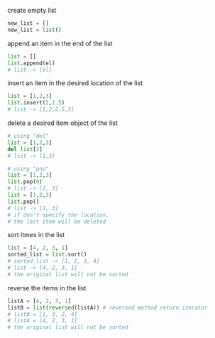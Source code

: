 create empty list
```py
new_list = []
new_list = list()
```
append an item in the end of the list
```py
list = []
list.append(el)
# list -> [el]
```
insert an item in the desired location of the list
```py
list = [1,2,3]
list.insert(2,2.5)
# list -> [1,2,2.5,3]
```
delete a desired item object of the list
```py
# using "del"
list = [1,2,3]
del list[2]
# lsit -> [1,3]

# using "pop"
list = [1,2,3]
list.pop(0)
# list -> [2, 3]
list = [1,2,3]
list.pop()
# list -> [2, 3]
# if don't specify the location,
# the last item will be deleted
```
sort itmes in the list
```py
list = [4, 2, 3, 1]
sorted_list = list.sort()
# sorted_list -> [1, 2, 3, 4]
# list -> [4, 2, 3, 1]
# the original list will not be sorted
```
reverse the items in the list
```py
listA = [4, 2, 3, 1]
listB = list(reversed(listA)) # reversed method return iterator
# listB = [1, 3, 2, 4]
# listA = [4, 2, 3, 1]
# the original list will not be sorted
```
